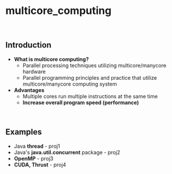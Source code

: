 # multicore_computing

<br>

## Introduction
- **What is multicore computing?**
  - Parallel processing techniques utilizing multicore/manycore hardware
  - Parallel programming principles and practice that utilize multicore/manycore computing system
- **Advantages**
  - Multiple cores run multiple instructions at the same time
  - **Increase overall program speed (performance)**

<br>

## Examples
- Java **thread** - proj1
- Java's **java.util.concurrent** package - proj2
- **OpenMP** - proj3
- **CUDA, Thrust** - proj4
